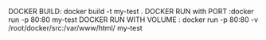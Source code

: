 DOCKER BUILD:   docker build -t my-test .
DOCKER RUN with PORT :docker run  -p 80:80 my-test
DOCKER RUN WITH VOLUME :  docker run  -p 80:80 -v /root/docker/src:/var/www/html/ my-test


